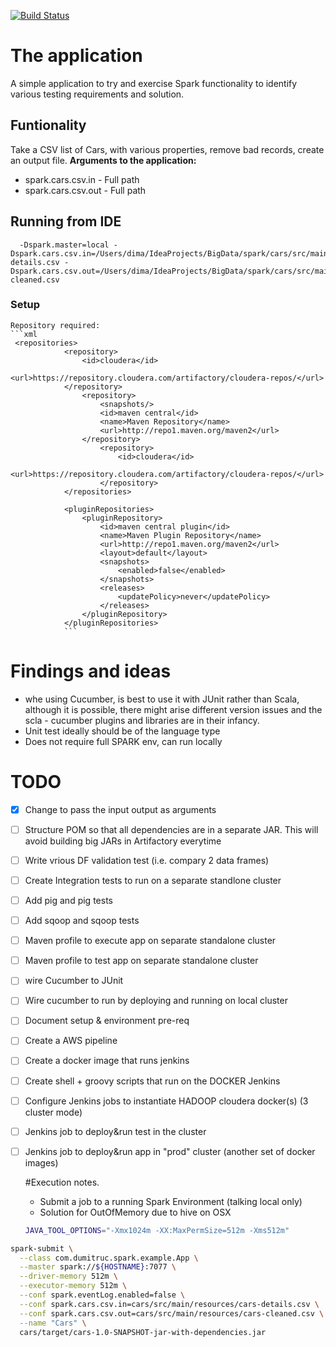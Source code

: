   [![Build Status](https://travis-ci.org/dumitruc/cars.svg?branch=master)](https://travis-ci.org/dumitruc/cars)
  
  # The application
  A simple application to try and exercise Spark functionality to identify various testing requirements and solution.
  ## Funtionality
  Take a CSV list of Cars, with various properties, remove bad records, create an output file.
    **Arguments to the application:**
 - spark.cars.csv.in - Full path
 - spark.cars.csv.out - Full path
    
  ## Running from IDE
      -Dspark.master=local -Dspark.cars.csv.in=/Users/dima/IdeaProjects/BigData/spark/cars/src/main/resources/cars-details.csv -Dspark.cars.csv.out=/Users/dima/IdeaProjects/BigData/spark/cars/src/main/resources/cars-cleaned.csv

   ### Setup
    Repository required:
    ```xml
     <repositories>
                <repository>
                    <id>cloudera</id>
                    <url>https://repository.cloudera.com/artifactory/cloudera-repos/</url>
                </repository>
                    <repository>
                        <snapshots/>
                        <id>maven central</id>
                        <name>Maven Repository</name>
                        <url>http://repo1.maven.org/maven2</url>
                    </repository>
                        <repository>
                            <id>cloudera</id>
                            <url>https://repository.cloudera.com/artifactory/cloudera-repos/</url>
                        </repository>
                </repositories>

                <pluginRepositories>
                    <pluginRepository>
                        <id>maven central plugin</id>
                        <name>Maven Plugin Repository</name>
                        <url>http://repo1.maven.org/maven2</url>
                        <layout>default</layout>
                        <snapshots>
                            <enabled>false</enabled>
                        </snapshots>
                        <releases>
                            <updatePolicy>never</updatePolicy>
                        </releases>
                    </pluginRepository>
                </pluginRepositories>
                ```


  # Findings and ideas

  - whe using Cucumber, is best to use it with JUnit rather than Scala, although it is possible, there might arise different version issues and the scla - cucumber plugins and libraries are in their infancy.
  - Unit test ideally should be of the language type
  - Does not require full SPARK env, can run locally


  # TODO
  
- [x] Change to pass the input output as arguments
- [ ] Structure POM so that all dependencies are in a separate JAR. This will avoid building big JARs in Artifactory everytime
- [ ] Write vrious DF validation test (i.e. compary 2 data frames)
- [ ] Create Integration tests to run on a separate standlone cluster
- [ ] Add pig and pig tests
- [ ] Add sqoop and sqoop tests
- [ ] Maven profile to execute app on separate standalone cluster
- [ ] Maven profile to test app on separate standalone cluster
- [ ] wire Cucumber to JUnit
- [ ] Wire cucumber to run by deploying and running on local cluster
- [ ] Document setup & environment pre-req
- [ ] Create a AWS pipeline
- [ ] Create a docker image that runs jenkins
- [ ] Create shell + groovy scripts that run on the DOCKER Jenkins
- [ ] Configure Jenkins jobs to instantiate HADOOP cloudera docker(s) (3 cluster mode)
- [ ] Jenkins job to deploy&run test in the cluster
- [ ] Jenkins job to deploy&run app in "prod" cluster (another set of docker images)




  #Execution notes.

  - Submit a job to a running Spark Environment (talking local only)
  - Solution for OutOfMemory due to hive on OSX
  ```bash
  JAVA_TOOL_OPTIONS="-Xmx1024m -XX:MaxPermSize=512m -Xms512m"
  ```

```bash
spark-submit \
  --class com.dumitruc.spark.example.App \
  --master spark://${HOSTNAME}:7077 \
  --driver-memory 512m \
  --executor-memory 512m \
  --conf spark.eventLog.enabled=false \
  --conf spark.cars.csv.in=cars/src/main/resources/cars-details.csv \
  --conf spark.cars.csv.out=cars/src/main/resources/cars-cleaned.csv \
  --name "Cars" \
  cars/target/cars-1.0-SNAPSHOT-jar-with-dependencies.jar
```
